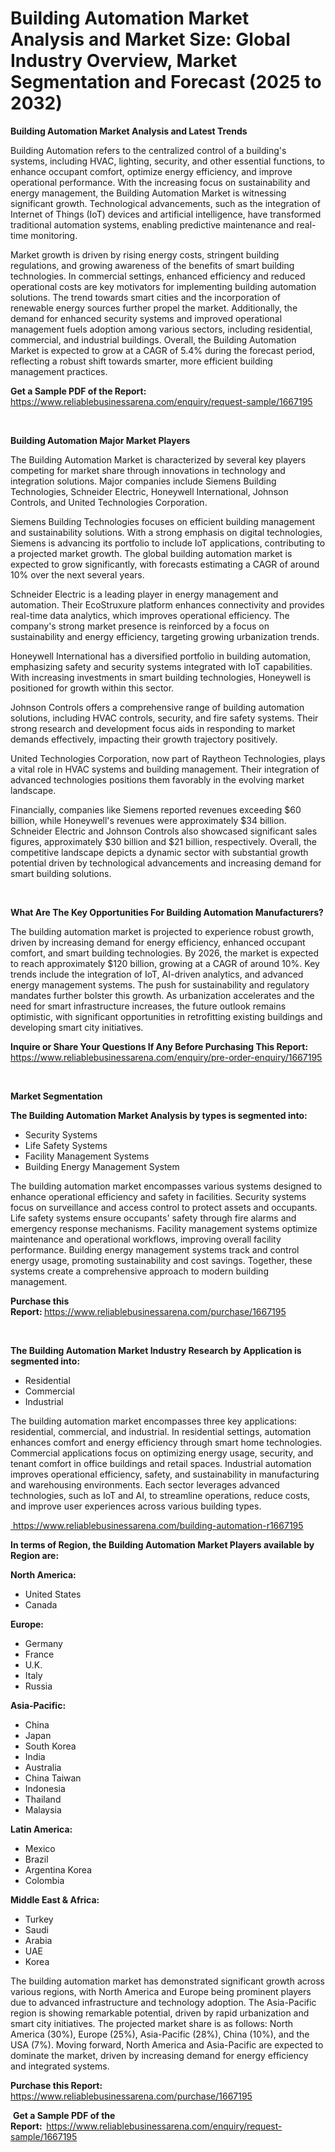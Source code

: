 <p><h1>Building Automation Market Analysis and Market Size: Global Industry Overview, Market Segmentation and Forecast (2025 to 2032)</h1></p><p><strong>Building Automation Market Analysis and Latest Trends</strong></p>
<p><p>Building Automation refers to the centralized control of a building's systems, including HVAC, lighting, security, and other essential functions, to enhance occupant comfort, optimize energy efficiency, and improve operational performance. With the increasing focus on sustainability and energy management, the Building Automation Market is witnessing significant growth. Technological advancements, such as the integration of Internet of Things (IoT) devices and artificial intelligence, have transformed traditional automation systems, enabling predictive maintenance and real-time monitoring.</p><p>Market growth is driven by rising energy costs, stringent building regulations, and growing awareness of the benefits of smart building technologies. In commercial settings, enhanced efficiency and reduced operational costs are key motivators for implementing building automation solutions. The trend towards smart cities and the incorporation of renewable energy sources further propel the market. Additionally, the demand for enhanced security systems and improved operational management fuels adoption among various sectors, including residential, commercial, and industrial buildings. Overall, the Building Automation Market is expected to grow at a CAGR of 5.4% during the forecast period, reflecting a robust shift towards smarter, more efficient building management practices.</p></p>
<p><strong>Get a Sample PDF of the Report:&nbsp;</strong> <a href="https://www.reliablebusinessarena.com/enquiry/request-sample/1667195?utm_campaign=2185&utm_medium=2&utm_source=Github&utm_content=ia&utm_term=17042025&utm_id=building-automation">https://www.reliablebusinessarena.com/enquiry/request-sample/1667195</a></p>
<p>&nbsp;</p>
<p><strong>Building Automation Major Market Players</strong></p>
<p><p>The Building Automation Market is characterized by several key players competing for market share through innovations in technology and integration solutions. Major companies include Siemens Building Technologies, Schneider Electric, Honeywell International, Johnson Controls, and United Technologies Corporation.</p><p>Siemens Building Technologies focuses on efficient building management and sustainability solutions. With a strong emphasis on digital technologies, Siemens is advancing its portfolio to include IoT applications, contributing to a projected market growth. The global building automation market is expected to grow significantly, with forecasts estimating a CAGR of around 10% over the next several years.</p><p>Schneider Electric is a leading player in energy management and automation. Their EcoStruxure platform enhances connectivity and provides real-time data analytics, which improves operational efficiency. The company's strong market presence is reinforced by a focus on sustainability and energy efficiency, targeting growing urbanization trends.</p><p>Honeywell International has a diversified portfolio in building automation, emphasizing safety and security systems integrated with IoT capabilities. With increasing investments in smart building technologies, Honeywell is positioned for growth within this sector.</p><p>Johnson Controls offers a comprehensive range of building automation solutions, including HVAC controls, security, and fire safety systems. Their strong research and development focus aids in responding to market demands effectively, impacting their growth trajectory positively.</p><p>United Technologies Corporation, now part of Raytheon Technologies, plays a vital role in HVAC systems and building management. Their integration of advanced technologies positions them favorably in the evolving market landscape.</p><p>Financially, companies like Siemens reported revenues exceeding $60 billion, while Honeywell's revenues were approximately $34 billion. Schneider Electric and Johnson Controls also showcased significant sales figures, approximately $30 billion and $21 billion, respectively. Overall, the competitive landscape depicts a dynamic sector with substantial growth potential driven by technological advancements and increasing demand for smart building solutions.</p></p>
<p>&nbsp;</p>
<p><strong>What Are The Key Opportunities For Building Automation Manufacturers?</strong></p>
<p><p>The building automation market is projected to experience robust growth, driven by increasing demand for energy efficiency, enhanced occupant comfort, and smart building technologies. By 2026, the market is expected to reach approximately $120 billion, growing at a CAGR of around 10%. Key trends include the integration of IoT, AI-driven analytics, and advanced energy management systems. The push for sustainability and regulatory mandates further bolster this growth. As urbanization accelerates and the need for smart infrastructure increases, the future outlook remains optimistic, with significant opportunities in retrofitting existing buildings and developing smart city initiatives.</p></p>
<p><strong>Inquire or Share Your Questions If Any Before Purchasing This Report:</strong> <a href="https://www.reliablebusinessarena.com/enquiry/pre-order-enquiry/1667195?utm_campaign=2185&utm_medium=2&utm_source=Github&utm_content=ia&utm_term=17042025&utm_id=building-automation">https://www.reliablebusinessarena.com/enquiry/pre-order-enquiry/1667195</a></p>
<p>&nbsp;</p>
<p><strong>Market Segmentation</strong></p>
<p><strong>The Building Automation Market Analysis by types is segmented into:</strong></p>
<p><ul><li>Security Systems</li><li>Life Safety Systems</li><li>Facility Management Systems</li><li>Building Energy Management System</li></ul></p>
<p><p>The building automation market encompasses various systems designed to enhance operational efficiency and safety in facilities. Security systems focus on surveillance and access control to protect assets and occupants. Life safety systems ensure occupants' safety through fire alarms and emergency response mechanisms. Facility management systems optimize maintenance and operational workflows, improving overall facility performance. Building energy management systems track and control energy usage, promoting sustainability and cost savings. Together, these systems create a comprehensive approach to modern building management.</p></p>
<p><strong>Purchase this Report:&nbsp;</strong><a href="https://www.reliablebusinessarena.com/purchase/1667195?utm_campaign=2185&utm_medium=2&utm_source=Github&utm_content=ia&utm_term=17042025&utm_id=building-automation">https://www.reliablebusinessarena.com/purchase/1667195</a></p>
<p>&nbsp;</p>
<p><strong>The Building Automation Market Industry Research by Application is segmented into:</strong></p>
<p><ul><li>Residential</li><li>Commercial</li><li>Industrial</li></ul></p>
<p><p>The building automation market encompasses three key applications: residential, commercial, and industrial. In residential settings, automation enhances comfort and energy efficiency through smart home technologies. Commercial applications focus on optimizing energy usage, security, and tenant comfort in office buildings and retail spaces. Industrial automation improves operational efficiency, safety, and sustainability in manufacturing and warehousing environments. Each sector leverages advanced technologies, such as IoT and AI, to streamline operations, reduce costs, and improve user experiences across various building types.</p></p>
<p><a href="https://www.reliablebusinessarena.com/building-automation-r1667195?utm_campaign=2185&utm_medium=2&utm_source=Github&utm_content=ia&utm_term=17042025&utm_id=building-automation">&nbsp;https://www.reliablebusinessarena.com/building-automation-r1667195</a></p>
<p><strong>In terms of Region, the Building Automation Market Players available by Region are:</strong></p>
<p>
    <p> <strong> North America: </strong>
        <ul>
            <li>United States</li>
            <li>Canada</li>
        </ul>
        </p> 
    <p> <strong> Europe: </strong>
        <ul>
            <li>Germany</li>
            <li>France</li>
            <li>U.K.</li>
            <li>Italy</li>
            <li>Russia</li>
        </ul>
        </p> 
    <p> <strong> Asia-Pacific: </strong>
        <ul>
            <li>China</li>
            <li>Japan</li>
            <li>South Korea</li>
            <li>India</li>
            <li>Australia</li>
            <li>China Taiwan</li>
            <li>Indonesia</li>
            <li>Thailand</li>
            <li>Malaysia</li>
        </ul>
        </p> 
    <p> <strong> Latin America: </strong>
        <ul>
            <li>Mexico</li>
            <li>Brazil</li>
            <li>Argentina Korea</li>
            <li>Colombia</li>
        </ul>
        </p> 
    <p> <strong> Middle East & Africa: </strong>
        <ul>
            <li>Turkey</li>
            <li>Saudi</li>
            <li>Arabia</li>
            <li>UAE</li>
            <li>Korea</li>
        </ul>
    </p>
    </p>
<p><p>The building automation market has demonstrated significant growth across various regions, with North America and Europe being prominent players due to advanced infrastructure and technology adoption. The Asia-Pacific region is showing remarkable potential, driven by rapid urbanization and smart city initiatives. The projected market share is as follows: North America (30%), Europe (25%), Asia-Pacific (28%), China (10%), and the USA (7%). Moving forward, North America and Asia-Pacific are expected to dominate the market, driven by increasing demand for energy efficiency and integrated systems.</p></p>
<p><strong>Purchase this Report: </strong><a href="https://www.reliablebusinessarena.com/purchase/1667195?utm_campaign=2185&utm_medium=2&utm_source=Github&utm_content=ia&utm_term=17042025&utm_id=building-automation">https://www.reliablebusinessarena.com/purchase/1667195</a></p>
<p>&nbsp;<strong>Get a Sample PDF of the Report:&nbsp;&nbsp;</strong><a href="https://www.reliablebusinessarena.com/enquiry/request-sample/1667195?utm_campaign=2185&utm_medium=2&utm_source=Github&utm_content=ia&utm_term=17042025&utm_id=building-automation">https://www.reliablebusinessarena.com/enquiry/request-sample/1667195</a></p>
<p><strong></strong></p>
<p><p></p><p></p><p></p></p>